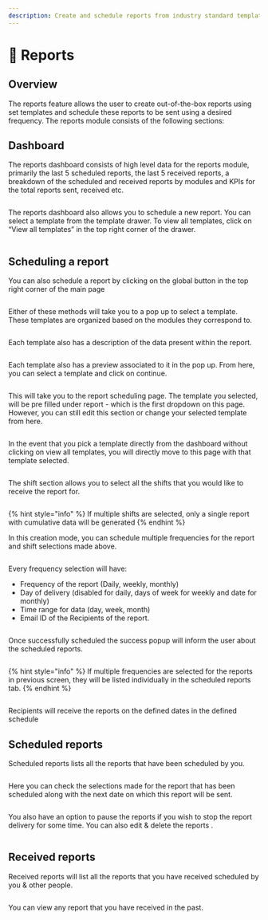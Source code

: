 ```yaml
---
description: Create and schedule reports from industry standard templates
---
```


# 📑 Reports

## Overview

The reports feature allows the user to create out-of-the-box reports using set templates and schedule these reports to be sent using a desired frequency. The reports module consists of the following sections:

## Dashboard

The reports dashboard consists of high level data for the reports module, primarily the last 5 scheduled reports, the last 5 received reports, a breakdown of the scheduled and received reports by modules and KPIs for the total reports sent, received etc.

<figure><img src="../.gitbook/assets/image.png" alt=""><figcaption></figcaption></figure>

The reports dashboard also allows you to schedule a new report. You can select a template from the template drawer. To view all templates, click on “View all templates” in the top right corner of the drawer.

<figure><img src="../.gitbook/assets/image (1).png" alt=""><figcaption></figcaption></figure>

## Scheduling a report

You can also schedule a report by clicking on the global button in the top right corner of the main page

<figure><img src="../.gitbook/assets/image (2).png" alt=""><figcaption></figcaption></figure>

Either of these methods will take you to a pop up to select a template. These templates are organized based on the modules they correspond to.

<figure><img src="../.gitbook/assets/image (3).png" alt=""><figcaption></figcaption></figure>

Each template also has a description of the data present within the report.

<figure><img src="../.gitbook/assets/image (4).png" alt=""><figcaption></figcaption></figure>

Each template also has a preview associated to it in the pop up. From here, you can select a template and click on continue.

<figure><img src="../.gitbook/assets/image (5).png" alt=""><figcaption></figcaption></figure>

This will take you to the report scheduling page. The template you selected, will be pre filled under report - which is the first dropdown on this page. However, you can still edit this section or change your selected template from here.

<figure><img src="../.gitbook/assets/image (6).png" alt=""><figcaption></figcaption></figure>

In the event that you pick a template directly from the dashboard without clicking on view all templates, you will directly move to this page with that template selected.

<figure><img src="../.gitbook/assets/image (7).png" alt=""><figcaption></figcaption></figure>

The shift section allows you to select all the shifts that you would like to receive the report for.

<figure><img src="../.gitbook/assets/image (8).png" alt=""><figcaption></figcaption></figure>

{% hint style="info" %}
If multiple shifts are selected, only a single report with cumulative data will be generated
{% endhint %}

In this creation mode, you can schedule multiple frequencies for the report and shift selections made above.

<figure><img src="../.gitbook/assets/image (9).png" alt=""><figcaption></figcaption></figure>

Every frequency selection will have:

* Frequency of the report (Daily, weekly, monthly)
* Day of delivery (disabled for daily, days of week for weekly and date for monthly)
* Time range for data (day, week, month)
* Email ID of the Recipients of the report.

<figure><img src="../.gitbook/assets/image (10).png" alt=""><figcaption></figcaption></figure>

Once successfully scheduled the success popup will inform the user about the scheduled reports.

<figure><img src="../.gitbook/assets/image (11).png" alt=""><figcaption></figcaption></figure>

{% hint style="info" %}
If multiple frequencies are selected for the reports in previous screen, they will be listed individually in the scheduled reports tab.
{% endhint %}

<figure><img src="../.gitbook/assets/image (12).png" alt=""><figcaption></figcaption></figure>

Recipients will receive the reports on the defined dates in the defined schedule

## Scheduled reports

Scheduled reports lists all the reports that have been scheduled by you.

<figure><img src="../.gitbook/assets/image (13).png" alt=""><figcaption></figcaption></figure>

Here you can check the selections made for the report that has been scheduled along with the next date on which this report will be sent.

<figure><img src="../.gitbook/assets/image (14).png" alt=""><figcaption></figcaption></figure>

You also have an option to pause the reports if you wish to stop the report delivery for some time. You can also edit & delete the reports .

<figure><img src="../.gitbook/assets/image (15).png" alt=""><figcaption></figcaption></figure>

## Received reports

Received reports will list all the reports that you have received scheduled by you & other people.

<figure><img src="../.gitbook/assets/image (16).png" alt=""><figcaption></figcaption></figure>

You can view any report that you have received in the past.

<figure><img src="../.gitbook/assets/image (17).png" alt=""><figcaption></figcaption></figure>
